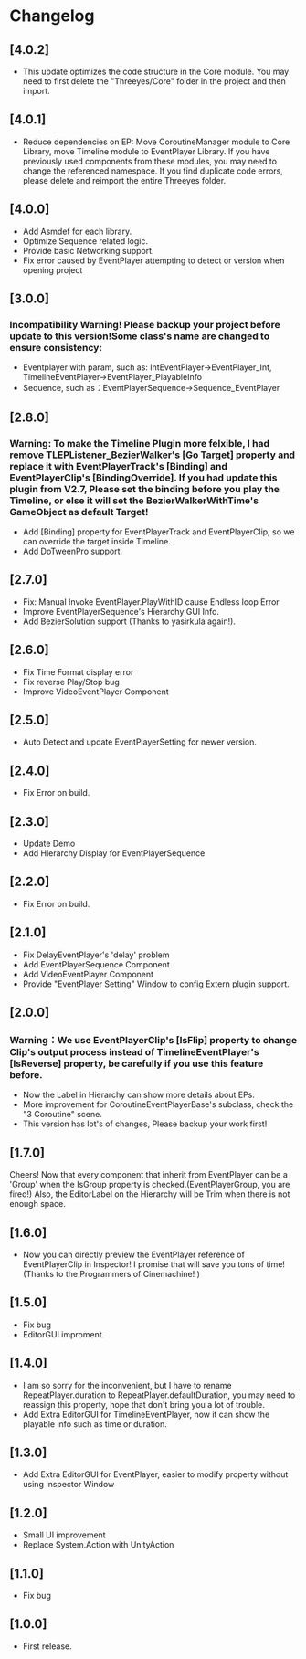 ﻿# Changelog

## [4.0.2]
- This update optimizes the code structure in the Core module. You may need to first delete the "Threeyes/Core" folder in the project and then import.


## [4.0.1]
- Reduce dependencies on EP: Move CoroutineManager module to Core Library, move Timeline module to EventPlayer Library. If you have previously used components from these modules, you may need to change the referenced namespace. If you find duplicate code errors, please delete and reimport the entire Threeyes folder.

## [4.0.0]
- Add Asmdef for each library.
- Optimize Sequence related logic.
- Provide basic Networking support.
- Fix error caused by EventPlayer attempting to detect or version when opening project

## [3.0.0]
### Incompatibility Warning! Please backup your project before update to this version!Some class's name are changed to ensure consistency:
- Eventplayer with param, such as: IntEventPlayer→EventPlayer_Int, TimelineEventPlayer→EventPlayer_PlayableInfo
- Sequence, such as：EventPlayerSequence→Sequence_EventPlayer

	
## [2.8.0]
### Warning: To make the Timeline Plugin more felxible, I had remove TLEPListener_BezierWalker's [Go Target] property and replace it with EventPlayerTrack's [Binding] and EventPlayerClip's [BindingOverride]. If you had update this plugin from V2.7, Please set the binding before you play the Timeline, or else it will set the BezierWalkerWithTime's GameObject as default Target!
- Add [Binding] property for EventPlayerTrack and EventPlayerClip, so we can override the target inside Timeline.
- Add DoTweenPro support.

## [2.7.0]
- Fix: Manual Invoke EventPlayer.PlayWithID cause Endless loop Error
- Improve EventPlayerSequence's Hierarchy GUI Info.
- Add BezierSolution support (Thanks to yasirkula again!).


## [2.6.0]
- Fix Time Format display error
- Fix reverse Play/Stop bug
- Improve VideoEventPlayer Component

## [2.5.0]
- Auto Detect and update EventPlayerSetting for newer version.

## [2.4.0]
- Fix Error on build.

## [2.3.0]
- Update Demo
- Add Hierarchy Display for EventPlayerSequence

## [2.2.0]
- Fix Error on build.

## [2.1.0]
- Fix DelayEventPlayer's 'delay' problem
- Add EventPlayerSequence Component
- Add VideoEventPlayer Component
- Provide "EventPlayer Setting" Window to config Extern plugin support.


## [2.0.0]
### Warning：We use EventPlayerClip's [IsFlip] property to change Clip's output process instead of TimelineEventPlayer's [IsReverse] property, be carefully if you use this feature before.
- Now the Label in Hierarchy can show more details about EPs.
- More improvement for CoroutineEventPlayerBase's subclass, check the "3 Coroutine" scene.
- This version has lot's of changes, Please backup your work first!

## [1.7.0]
Cheers! Now that every component that inherit from EventPlayer can be  a 'Group' when the IsGroup property is checked.(EventPlayerGroup, you are fired!) Also, the EditorLabel on the Hierarchy will be Trim when there is not enough space.

## [1.6.0]
- Now you can directly preview the EventPlayer reference of EventPlayerClip in Inspector! I promise that will save you tons of time! (Thanks to the Programmers of Cinemachine! )

## [1.5.0]
- Fix bug
- EditorGUI improment.

## [1.4.0]
- I am so sorry for the inconvenient, but I have to rename RepeatPlayer.duration to RepeatPlayer.defaultDuration,
you may need to reassign this property, hope that don't bring you a lot of trouble.
- Add Extra EditorGUI for TimelineEventPlayer, now it can show the playable info such as time or duration.

## [1.3.0]
- Add Extra EditorGUI for EventPlayer, easier to modify property without using Inspector Window

## [1.2.0]
- Small UI improvement
- Replace System.Action with UnityAction

## [1.1.0]
- Fix bug

## [1.0.0]
- First release.
